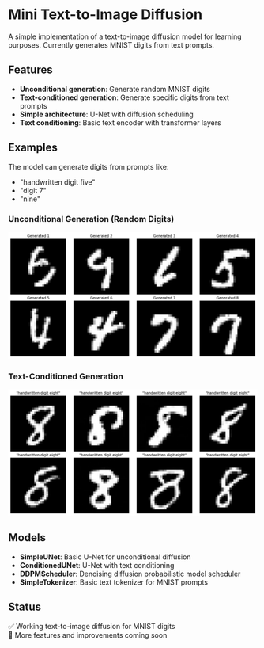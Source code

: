 # Mini Text-to-Image Diffusion

A simple implementation of a text-to-image diffusion model for learning purposes. Currently generates MNIST digits from text prompts.

## Features

- **Unconditional generation**: Generate random MNIST digits
- **Text-conditioned generation**: Generate specific digits from text prompts
- **Simple architecture**: U-Net with diffusion scheduling
- **Text conditioning**: Basic text encoder with transformer layers

## Examples

The model can generate digits from prompts like:
- "handwritten digit five"
- "digit 7"
- "nine"

### Unconditional Generation (Random Digits)
![Unconditional Generation](images/generated_images.png)

### Text-Conditioned Generation
![Text-Conditioned Generation](images/conditioned_images_handwritten_digit_eight.png)

## Models

- **SimpleUNet**: Basic U-Net for unconditional diffusion
- **ConditionedUNet**: U-Net with text conditioning
- **DDPMScheduler**: Denoising diffusion probabilistic model scheduler
- **SimpleTokenizer**: Basic text tokenizer for MNIST prompts

## Status

✅ Working text-to-image diffusion for MNIST digits  
🚧 More features and improvements coming soon